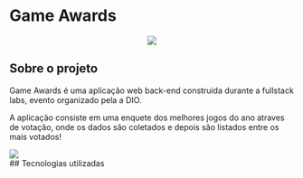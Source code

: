# Game Awards
<p align="center">
<img src="http://img.shields.io/static/v1?label=STATUS&message=EM%20DESENVOLVIMENTO&color=GREEN&style=for-the-badge"/>
</p>

## Sobre o projeto 

 Game Awards é uma aplicação web back-end construida durante a fullstack labs, evento organizado pela a DIO.
 
 A aplicação consiste em uma enquete dos melhores jogos do ano atraves de votação, onde os dados são coletados e depois são listados entre os mais votados!
 <div width = "10px">
 <img src="https://user-images.githubusercontent.com/104622435/207476621-d53a5814-982d-465d-8014-ae587bfe45dc.png"/>
 </div>
 ## Tecnologias utilizadas 
 
 
